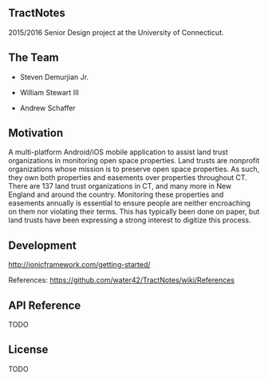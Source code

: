 ## TractNotes
2015/2016 Senior Design project at the University of Connecticut. 

## The Team

- Steven Demurjian Jr.

- William Stewart III

- Andrew Schaffer

## Motivation

A multi-platform Android/iOS mobile application to assist land trust organizations in monitoring open space properties. Land trusts are nonprofit organizations whose mission is to preserve open space properties. As such, they own both properties and easements over properties throughout CT. There are 137 land trust organizations in CT, and many more in New England and around the country. Monitoring these properties and easements annually is essential to ensure people are neither encroaching on them nor violating their terms. This has typically been done on paper, but land trusts have been expressing a strong interest to digitize this process.

## Development

http://ionicframework.com/getting-started/

References: https://github.com/water42/TractNotes/wiki/References

## API Reference

TODO

## License

TODO
